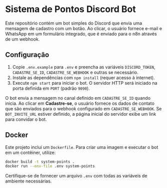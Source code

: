 # Sistema de Pontos Discord Bot

Este repositório contém um bot simples do Discord que envia uma mensagem de cadastro com um botão. Ao clicar, o usuário fornece e-mail e WhatsApp em um formulário integrado, que é enviado para o n8n através de um webhook.

## Configuração

1. Copie `.env.example` para `.env` e preencha as variáveis `DISCORD_TOKEN`, `CADASTRE_SE_ID`, `CADASTRE_SE_WEBHOOK` e outras se necessário.
2. Instale as dependências com `npm install` (requer acesso à internet).
3. Execute `npm start` para iniciar o bot. O servidor HTTP será iniciado na porta definida em `PORT` (padrão `9090`).

O bot envia a mensagem no canal definido em `CADASTRE_SE_ID` quando inicia. Ao clicar em **Cadastre-se**, o usuário fornece os dados de contato que são enviados para o webhook configurado em `CADASTRE_SE_WEBHOOK`.
Se `BOT_INVITE_URL` estiver definido, a página inicial do servidor exibe um link para convidar o bot.

## Docker

Este projeto inclui um `Dockerfile`. Para criar uma imagem e executar o bot
em um contêiner, utilize:

```bash
docker build -t system-points .
docker run --env-file .env system-points
```

Certifique-se de fornecer um arquivo `.env` com todas as variáveis de
ambiente necessárias.
